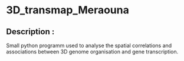 # 3D_transmap_Meraouna

## Description :
Small python programm used to analyse the spatial correlations and
associations between 3D genome organisation and gene transcription.

